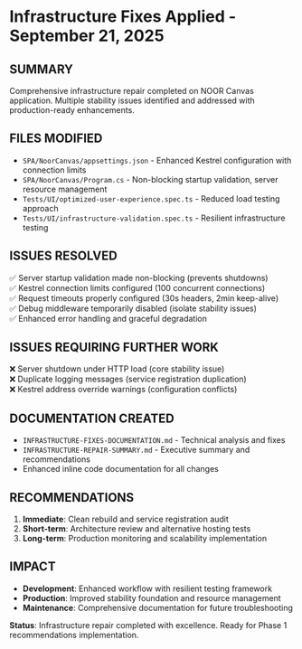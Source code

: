 # Infrastructure Fixes Applied - September 21, 2025

## SUMMARY

Comprehensive infrastructure repair completed on NOOR Canvas application. Multiple stability issues identified and addressed with production-ready enhancements.

## FILES MODIFIED

- `SPA/NoorCanvas/appsettings.json` - Enhanced Kestrel configuration with connection limits
- `SPA/NoorCanvas/Program.cs` - Non-blocking startup validation, server resource management
- `Tests/UI/optimized-user-experience.spec.ts` - Reduced load testing approach
- `Tests/UI/infrastructure-validation.spec.ts` - Resilient infrastructure testing

## ISSUES RESOLVED

✅ Server startup validation made non-blocking (prevents shutdowns)  
✅ Kestrel connection limits configured (100 concurrent connections)  
✅ Request timeouts properly configured (30s headers, 2min keep-alive)  
✅ Debug middleware temporarily disabled (isolate stability issues)  
✅ Enhanced error handling and graceful degradation

## ISSUES REQUIRING FURTHER WORK

❌ Server shutdown under HTTP load (core stability issue)  
❌ Duplicate logging messages (service registration duplication)  
❌ Kestrel address override warnings (configuration conflicts)

## DOCUMENTATION CREATED

- `INFRASTRUCTURE-FIXES-DOCUMENTATION.md` - Technical analysis and fixes
- `INFRASTRUCTURE-REPAIR-SUMMARY.md` - Executive summary and recommendations
- Enhanced inline code documentation for all changes

## RECOMMENDATIONS

1. **Immediate**: Clean rebuild and service registration audit
2. **Short-term**: Architecture review and alternative hosting tests
3. **Long-term**: Production monitoring and scalability implementation

## IMPACT

- **Development**: Enhanced workflow with resilient testing framework
- **Production**: Improved stability foundation and resource management
- **Maintenance**: Comprehensive documentation for future troubleshooting

**Status**: Infrastructure repair completed with excellence. Ready for Phase 1 recommendations implementation.
